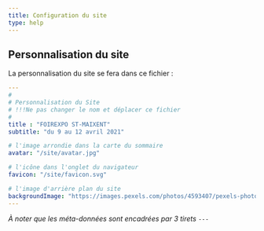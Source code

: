 ```yaml
---
title: Configuration du site
type: help
---
```

<!--more-->
## Personnalisation du site

La personnalisation du site se fera dans ce fichier :

```yaml
---
#
# Personnalisation du Site
# !!!Ne pas changer le nom et déplacer ce fichier
#
title : "FOIREXPO ST-MAIXENT"
subtitle: "du 9 au 12 avril 2021"

# l'image arrondie dans la carte du sommaire
avatar: "/site/avatar.jpg"

# l'icône dans l'onglet du navigateur
favicon: "/site/favicon.svg"

# l'image d'arrière plan du site
backgroundImage: "https://images.pexels.com/photos/4593407/pexels-photo-4593407.jpeg?cs=srgb&dl=pexels-robyn-w-4593407.jpg&fm=jpg"
---
```
_À noter que les méta-données sont encadrées par 3 tirets_ `---`
